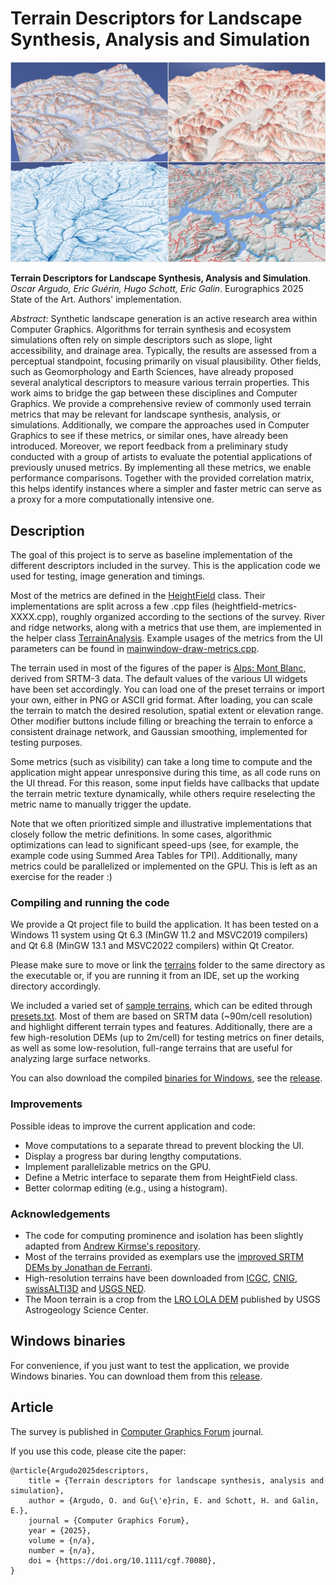 # Terrain Descriptors for Landscape Synthesis, Analysis and Simulation
![Teaser](img/teaser.jpg)

 **Terrain Descriptors for Landscape Synthesis, Analysis and Simulation**.
 *Oscar Argudo, Eric Guérin, Hugo Schott, Eric Galin*.
 Eurographics 2025 State of the Art.
 Authors' implementation.
 
*Abstract*: Synthetic landscape generation is an active research area within Computer Graphics. Algorithms for terrain synthesis and ecosystem simulations often rely on simple descriptors such as slope, light accessibility, and drainage area. Typically, the results are assessed from a perceptual standpoint, focusing primarily on visual plausibility. Other fields, such as Geomorphology and Earth Sciences, have already proposed several analytical descriptors to measure various terrain properties. This work aims to bridge the gap between these disciplines and Computer Graphics. We provide a comprehensive review of commonly used terrain metrics that may be relevant for landscape synthesis, analysis, or simulations. Additionally, we compare the approaches used in Computer Graphics to see if these metrics, or similar ones, have already been introduced. Moreover, we report feedback from a preliminary study conducted with a group of artists to evaluate the potential applications of previously unused metrics. By implementing all these metrics, we enable performance comparisons. Together with the provided correlation matrix, this helps identify instances where a simpler and faster metric can serve as a proxy for a more computationally intensive one.


## Description

The goal of this project is to serve as baseline implementation of the different descriptors included in the survey. 
This is the application code we used for testing, image generation and timings.

Most of the metrics are defined in the [HeightField](./appMetrics/heightfield.h) class. Their implementations are split across a few .cpp files (heightfield-metrics-XXXX.cpp), roughly organized according to the sections of the survey. River and ridge networks, along with a metrics that use them, are implemented in the helper class [TerrainAnalysis](./appMetrics/terrainanalysis.h). Example usages of the metrics from the UI parameters can be found in [mainwindow-draw-metrics.cpp](./appMetrics/mainwindow-draw-metrics.cpp).

The terrain used in most of the figures of the paper is [Alps: Mont Blanc](./terrains/alps-montblanc.png), derived from SRTM-3 data. The default values of the various UI widgets have been set accordingly. You can load one of the preset terrains or import your own, either in PNG or ASCII grid format. After loading, you can scale the terrain to match the desired resolution, spatial extent or elevation range. Other modifier buttons include filling or breaching the terrain to enforce a consistent drainage network, and Gaussian smoothing, implemented for testing purposes.

Some metrics (such as visibility) can take a long time to compute and the application might appear unresponsive during this time, as all code runs on the UI thread. For this reason, some input fields have callbacks that update the terrain metric texture dynamically, while others require reselecting the metric name to manually trigger the update. 

Note that we often prioritized simple and illustrative implementations that closely follow the metric definitions. In some cases, algorithmic optimizations can lead to significant speed-ups (see, for example, the example code using Summed Area Tables for TPI). Additionally, many metrics could be parallelized or implemented on the GPU. This is left as an exercise for the reader :)


### Compiling and running the code

We provide a Qt project file to build the application. It has been tested on a Windows 11 system using Qt 6.3 (MinGW 11.2 and MSVC2019 compilers) and Qt 6.8 (MinGW 13.1 and MSVC2022 compilers) within Qt Creator. 

Please make sure to move or link the [terrains](./terrains) folder to the same directory as the executable or, if you are running it from an IDE, set up the working directory accordingly. 

We included a varied set of [sample terrains](https://github.com/oargudo/terrain-descriptors/releases/download/v1.0/terrains.zip), which can be edited through [presets.txt](./terrains/presets.txt). Most of them are based on SRTM data (~90m/cell resolution) and highlight different terrain types and features. Additionally, there are a few high-resolution DEMs (up to 2m/cell) for testing metrics on finer details, as well as some low-resolution, full-range terrains that are useful for analyzing large surface networks.

You can also download the compiled [binaries for Windows](https://github.com/oargudo/terrain-descriptors/releases/download/v1.0/app-metrics.zip), see the [release](https://github.com/oargudo/terrain-descriptors/releases/tag/v1.0). 


### Improvements

Possible ideas to improve the current application and code:
- Move computations to a separate thread to prevent blocking the UI.
- Display a progress bar during lengthy computations.
- Implement parallelizable metrics on the GPU.
- Define a Metric interface to separate them from HeightField class.
- Better colormap editing (e.g., using a histogram).


### Acknowledgements

- The code for computing prominence and isolation has been slightly adapted from [Andrew Kirmse's repository](https://github.com/akirmse/mountains).
- Most of the terrains provided as exemplars use the [improved SRTM DEMs by Jonathan de Ferranti](https://viewfinderpanoramas.org/dem3.html).
- High-resolution terrains have been downloaded from [ICGC](https://www.icgc.cat/en), [CNIG](https://centrodedescargas.cnig.es/CentroDescargas/home), [swissALTI3D](https://www.swisstopo.admin.ch/en/height-model-swissalti3d) and [USGS NED](https://www.usgs.gov/publications/national-elevation-dataset).
- The Moon terrain is a crop from the [LRO LOLA DEM](https://astrogeology.usgs.gov/search/map/moon_lro_lola_dem_118m) published by USGS Astrogeology Science Center.


## Windows binaries

For convenience, if you just want to test the application, we provide Windows binaries.
You can download them from this [release](https://github.com/oargudo/terrain-descriptors/releases/tag/v1.0).


## Article

The survey is published in [Computer Graphics Forum](https://onlinelibrary.wiley.com/doi/10.1111/cgf.70080) journal.

If you use this code, please cite the paper:
```
@article{Argudo2025descriptors,
    title = {Terrain descriptors for landscape synthesis, analysis and simulation},
    author = {Argudo, O. and Gu{\'e}rin, E. and Schott, H. and Galin, E.},
    journal = {Computer Graphics Forum},
    year = {2025},
    volume = {n/a},
    number = {n/a}, 
    doi = {https://doi.org/10.1111/cgf.70080},
}
```
